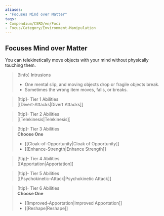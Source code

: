 ```yaml
---
aliases:
- "Focuses Mind over Matter"
tags:
- Compendium/CSRD/en/Foci
- Focus/Category/Environment-Manipulation
---
```


  
## Focuses Mind over Matter  
You can telekinetically move objects with your mind without physically touching them.  

>[!info] Intrusions  
>- One mental slip, and moving objects drop or fragile objects break.  
>- Sometimes the wrong item moves, falls, or breaks.  


>[!tip]- Tier 1 Abilities  
> [[Divert-Attacks|Divert Attacks]]  


>[!tip]- Tier 2 Abilities  
> [[Telekinesis|Telekinesis]]  


>[!tip]- Tier 3 Abilities  
> **Choose One**  
>- [[Cloak-of-Opportunity|Cloak of Opportunity]]  
>- [[Enhance-Strength|Enhance Strength]]  


>[!tip]- Tier 4 Abilities  
> [[Apportation|Apportation]]  


>[!tip]- Tier 5 Abilities  
> [[Psychokinetic-Attack|Psychokinetic Attack]]  


>[!tip]- Tier 6 Abilities  
> **Choose One**  
>- [[Improved-Apportation|Improved Apportation]]  
>- [[Reshape|Reshape]]

